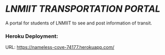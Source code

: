 # <i>LNMIIT TRANSPORTATION PORTAL </i>

A portal for students of LNMIIT to see and post information of transit.

### Heroku Deployment:
URL: https://nameless-cove-74177.herokuapp.com/
